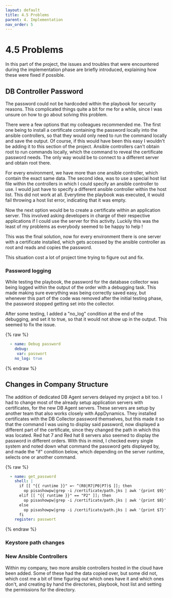 ```yaml
---
layout: default
title: 4.5 Problems
parent: 4. Implementation
nav_order: 5
---
```


# 4.5 Problems

In this part of the project, the issues and troubles that were encountered during the implementation phase are briefly introduced, explaining how these were fixed if possible.

## DB Controller Password

The password could not be hardcoded within the playbook for security reasons. 
This complicated things quite a bit for me for a while, since I was unsure on how to go about solving this problem.

There were a few options that my colleagues recommended me.
The first one being to install a certificate containing the password locally into the ansible controllers, so that they would only need to run the command locally and save the output. Of course, if this would have been this easy I wouldn't be adding it to this section of the project.
Ansible controllers can't obtain root to run commands locally, which the command to reveal the certificate password needs. The only way would be to connect to a different server and obtain root there.

For every environment, we have more than one ansible controller, which contain the exact same data. The second idea, was to use a special host list file within the controllers in which I could specify an ansible controller to use. I would just have to specify a different ansible controller within the host list.
This did not work at all. Everytime the playbook was executed, it would fail throwing a host list error, indicating that it was empty.

Now the next option would be to create a certificate within an application server. This involved asking developers in charge of their respective applications if I could use the server for this activity. Luckily this was the least of my problems as everybody seemed to be happy to help !

This was the final solution, now for every environment there is one server with a certificate installed, which gets accessed by the ansible controller as root and reads and copies the password.

This situation cost a lot of project time trying to figure out and fix.

### Password logging

While testing the playbook, the password for the database collector was being logged within the output of the order with a debugging task. This made making sure everything was being correctly saved easy, but whenever this part of the code was removed after the initial testing phase, the password stopped getting set into the collector.

After some testing, I added a "no_log" condition at the end of the debugging, and set it to true, so that it would not show up in the output.
This seemed to fix the issue.

{% raw %}
```yaml
  - name: Debug password
    debug:
     var: passwort
    no_log: true
```
{% endraw %}

## Changes in Company Structure

The addition of dedicated DB Agent servers delayed my project a bit too. I had to change most of the already setup application servers with certificates, for the new DB Agent servers. These servers are setup by another team that also works closely with AppDynamics. They installed certificates with the DB Collector password themselves, but this made it so that the command I was using to display said password, now displayed a different part of the certificate, since they changed the path in which this was located. Red hat 7 and Red hat 8 servers also seemed to display the password in different orders.
With this in mind, I checked every single system and noted down what command the password gets displayed by, and made the "if" condition below, which depending on the server runtime, selects one or another command.

{% raw %}
```yaml
  - name: get_password
    shell: |
      if [[ "{{ runtime }}" =~ ^(R0|R7|P0|P7)$ ]]; then
        op pisashowpw|grep -i /certificate/path.jks | awk '{print $9}'
      elif [[ "{{ runtime }}" == "P2" ]]; then
        op pisashowpw|grep -i /certificate/path.jks | awk '{print $8}'
      else
        op pisashowpw|grep -i /certificate/path.jks | awk '{print $7}'
      fi
    register: passwort
```
{% endraw %}

### Keystore path changes


### New Ansible Controllers

Within my company, two more ansible controllers hosted in the cloud have been added. Some of these had the data copied over, but some did not, which cost me a bit of time figuring out which ones have it and which ones don't, and creating by hand the directories, playbook, host list and setting the permissions for the directory.